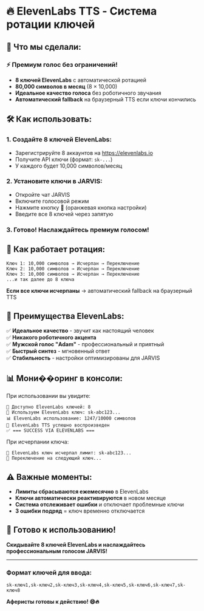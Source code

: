 # 🔥 ElevenLabs TTS - Система ротации ключей

## 🎯 Что мы сделали:

### ⚡ **Премиум голос без ограничений!**
- **8 ключей ElevenLabs** с автоматической ротацией
- **80,000 символов в месяц** (8 × 10,000)
- **Идеальное качество голоса** без роботичного звучания
- **Автоматический fallback** на браузерный TTS если ключи кончились

## 🛠️ Как использовать:

### 1. **Создайте 8 ключей ElevenLabs:**
   - Зарегистрируйте 8 аккаунтов на https://elevenlabs.io
   - Получите API ключи (формат: `sk-...`)
   - У каждого будет 10,000 символов/месяц

### 2. **Установите ключи в JARVIS:**
   - Откройте чат JARVIS
   - Включите голосовой режим
   - Нажмите кнопку **🔑** (оранжевая кнопка настройки)
   - Введите все 8 ключей через запятую

### 3. **Готово! Наслаждайтесь премиум голосом!**

## 🔄 Как работает ротация:

```
Ключ 1: 10,000 символов → Исчерпан → Переключение
Ключ 2: 10,000 символов → Исчерпан → Переключение  
Ключ 3: 10,000 символов → Исчерпан → Переключение
...и так далее до 8 ключа
```

**Если все ключи исчерпаны** → автоматический fallback на браузерный TTS

## 🎤 Преимущества ElevenLabs:

✅ **Идеальное качество** - звучит как настоящий человек  
✅ **Никакого роботичного акцента**  
✅ **Мужской голос "Adam"** - профессиональный и приятный  
✅ **Быстрый синтез** - мгновенный ответ  
✅ **Стабильность** - настройки оптимизированы для JARVIS  

## 📊 Мони��оринг в консоли:

При использовании вы увидите:
```
🔑 Доступно ElevenLabs ключей: 8
🎤 Используем ElevenLabs ключ: sk-abc123...
📊 ElevenLabs использование: 1247/10000 символов
🎵 ElevenLabs TTS успешно воспроизведен
✅ === SUCCESS VIA ELEVENLABS ===
```

При исчерпании ключа:
```
🚫 ElevenLabs ключ исчерпал лимит: sk-abc123...
🔑 Переключение на следующий ключ...
```

## ⚠️ Важные моменты:

- **Лимиты сбрасываются ежемесячно** в ElevenLabs
- **Ключи автоматически реактивируются** в новом месяце  
- **Система отслеживает ошибки** и отключает проблемные ключи
- **3 ошибки подряд** = ключ временно отключается

## 🚀 Готово к использованию!

**Скидывайте 8 ключей ElevenLabs и наслаждайтесь профессиональным голосом JARVIS!**

---

### Формат ключей для ввода:
```
sk-ключ1,sk-ключ2,sk-ключ3,sk-ключ4,sk-ключ5,sk-ключ6,sk-ключ7,sk-ключ8
```

**Аферисты готовы к действию! 😄🔥**

